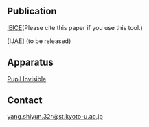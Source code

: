 ## Publication
[IEICE](https://kyoso-geidai.cwd.jp/file/news/HIPv3_yang1130.pdf)(Please cite this paper if you use this tool.)

[IJAE]  (to be released)

## Apparatus
[Pupil Invisible](https://docs.pupil-labs.com/invisible/data-collection/)

## Contact
yang.shiyun.32r@st.kyoto-u.ac.jp
